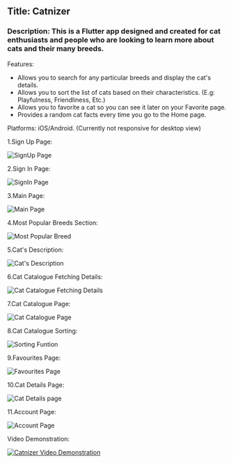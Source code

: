 ## Title: Catnizer 

### Description: This is a Flutter app designed and created for cat enthusiasts and people who are looking to learn more about cats and their many breeds. 

Features: 

- Allows you to search for any particular breeds and display the cat's details.
- Allows you to sort the list of cats based on their characteristics. (E.g: Playfulness, Friendliness, Etc.)
- Allows you to favorite a cat so you can see it later on your Favorite page.
- Provides a random cat facts every time you go to the Home page.

Platforms: iOS/Android. (Currently not responsive for desktop view)


1.Sign Up Page: 

![SignUp Page](assets/catimage/screenshots/a2.jpeg)

2.Sign In Page: 

![SignIn Page](assets/catimage/screenshots/a1.jpeg)

3.Main Page: 

![Main Page](assets/catimage/screenshots/a3.jpeg)

4.Most Popular Breeds Section: 

![Most Popular Breed](assets/catimage/screenshots/a4.jpeg)

5.Cat's Description: 

![Cat's Description](assets/catimage/screenshots/a5.jpeg)

6.Cat Catalogue Fetching Details: 

![Cat Catalogue Fetching Details](assets/catimage/screenshots/a6.jpeg)

7.Cat Catalogue Page: 

![Cat Catalogue Page](assets/catimage/screenshots/a7.jpeg)

8.Cat Catalogue Sorting:

![Sorting Funtion](assets/catimage/screenshots/a8.jpeg)

9.Favourites Page: 

![Favourites Page](assets/catimage/screenshots/a9.jpeg)

10.Cat Details Page: 

![Cat Details page](assets/catimage/screenshots/a10.jpeg)

11.Account Page: 

![Account Page](assets/catimage/screenshots/a11.jpeg)


Video Demonstration:

[![Catnizer Video Demonstration](https://img.youtube.com/vi/j-sDhMvIWuMsDhMvIWuM/0.jpg)](https://www.youtube.com/watch?v=j-sDhMvIWuM)
